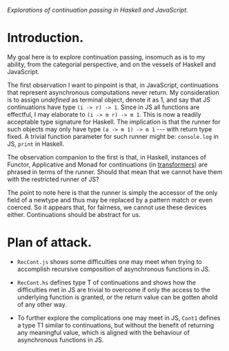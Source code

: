 _Explorations of continuation passing in Haskell and JavaScript._

Introduction.
=============

My goal here is to explore continuation passing, insomuch as is to my ability, from the categorial
perspective, and on the vessels of Haskell and JavaScript.

The first observation I want to pinpoint is that, in JavaScript, continuations that represent
asynchronous computations never return. My consideration is to assign *undefined* as terminal
object, denote it as 1, and say that JS continuations have type `(i -> r) -> 1`. Since in JS all
functions are effectful, I may elaborate to `(i -> m r) -> m 1`. This is now a readily acceptable
type signature for Haskell. The implication is that the runner for such objects may only have type
`(a -> m 1) -> m 1` --- with return type fixed. A trivial function parameter for such runner might
be: `console.log` in JS, `print` in Haskell.

The observation companion to the first is that, in Haskell, instances of Functor, Applicative and
Monad for continuations (in [transformers][1]) are phrased in terms of the runner. Should that
mean that we cannot have them with the restricted runner of JS?

The point to note here is that the runner is simply the accessor of the only field of a newtype
and thus may be replaced by a pattern match or even coerced. So it appears that, for fairness, we
cannot use these devices either. Continuations should be abstract for us.

Plan of attack.
===============

* `RecCont.js` shows some difficulties one may meet when trying to accomplish recursive
  composition of asynchronous functions in JS.

* `RecCont.hs` defines type T of continuations and shows how the difficulties met in JS are
  trivial to overcome if only the access to the underlying function is granted, or the return
  value can be gotten ahold of any other way.

* To further explore the complications one may meet in JS, `Cont1` defines a type T1 similar to
  continuations, but without the benefit of returning any meaningful value, which is aligned with
  the behaviour of asynchronous functions in JS.


[1]: https://hackage.haskell.org/package/transformers-0.5.5.0/docs/src/Control.Monad.Trans.Cont.html#ContT
